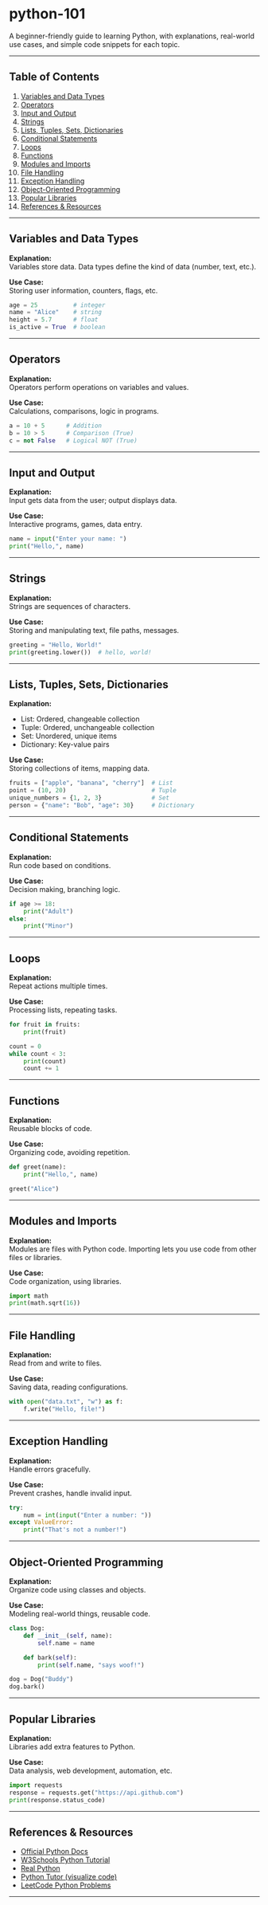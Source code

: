 # python-101

A beginner-friendly guide to learning Python, with explanations, real-world use cases, and simple code snippets for each topic.

---

## Table of Contents

1. [Variables and Data Types](#variables-and-data-types)
2. [Operators](#operators)
3. [Input and Output](#input-and-output)
4. [Strings](#strings)
5. [Lists, Tuples, Sets, Dictionaries](#lists-tuples-sets-dictionaries)
6. [Conditional Statements](#conditional-statements)
7. [Loops](#loops)
8. [Functions](#functions)
9. [Modules and Imports](#modules-and-imports)
10. [File Handling](#file-handling)
11. [Exception Handling](#exception-handling)
12. [Object-Oriented Programming](#object-oriented-programming)
13. [Popular Libraries](#popular-libraries)
14. [References & Resources](#references--resources)

---

## Variables and Data Types

**Explanation:**  
Variables store data. Data types define the kind of data (number, text, etc.).

**Use Case:**  
Storing user information, counters, flags, etc.

```python
age = 25          # integer
name = "Alice"    # string
height = 5.7      # float
is_active = True  # boolean
```

---

## Operators

**Explanation:**  
Operators perform operations on variables and values.

**Use Case:**  
Calculations, comparisons, logic in programs.

```python
a = 10 + 5      # Addition
b = 10 > 5      # Comparison (True)
c = not False   # Logical NOT (True)
```

---

## Input and Output

**Explanation:**  
Input gets data from the user; output displays data.

**Use Case:**  
Interactive programs, games, data entry.

```python
name = input("Enter your name: ")
print("Hello,", name)
```

---

## Strings

**Explanation:**  
Strings are sequences of characters.

**Use Case:**  
Storing and manipulating text, file paths, messages.

```python
greeting = "Hello, World!"
print(greeting.lower())  # hello, world!
```

---

## Lists, Tuples, Sets, Dictionaries

**Explanation:**  
- List: Ordered, changeable collection  
- Tuple: Ordered, unchangeable collection  
- Set: Unordered, unique items  
- Dictionary: Key-value pairs

**Use Case:**  
Storing collections of items, mapping data.

```python
fruits = ["apple", "banana", "cherry"]  # List
point = (10, 20)                        # Tuple
unique_numbers = {1, 2, 3}              # Set
person = {"name": "Bob", "age": 30}     # Dictionary
```

---

## Conditional Statements

**Explanation:**  
Run code based on conditions.

**Use Case:**  
Decision making, branching logic.

```python
if age >= 18:
    print("Adult")
else:
    print("Minor")
```

---

## Loops

**Explanation:**  
Repeat actions multiple times.

**Use Case:**  
Processing lists, repeating tasks.

```python
for fruit in fruits:
    print(fruit)

count = 0
while count < 3:
    print(count)
    count += 1
```

---

## Functions

**Explanation:**  
Reusable blocks of code.

**Use Case:**  
Organizing code, avoiding repetition.

```python
def greet(name):
    print("Hello,", name)

greet("Alice")
```

---

## Modules and Imports

**Explanation:**  
Modules are files with Python code. Importing lets you use code from other files or libraries.

**Use Case:**  
Code organization, using libraries.

```python
import math
print(math.sqrt(16))
```

---

## File Handling

**Explanation:**  
Read from and write to files.

**Use Case:**  
Saving data, reading configurations.

```python
with open("data.txt", "w") as f:
    f.write("Hello, file!")
```

---

## Exception Handling

**Explanation:**  
Handle errors gracefully.

**Use Case:**  
Prevent crashes, handle invalid input.

```python
try:
    num = int(input("Enter a number: "))
except ValueError:
    print("That's not a number!")
```

---

## Object-Oriented Programming

**Explanation:**  
Organize code using classes and objects.

**Use Case:**  
Modeling real-world things, reusable code.

```python
class Dog:
    def __init__(self, name):
        self.name = name

    def bark(self):
        print(self.name, "says woof!")

dog = Dog("Buddy")
dog.bark()
```

---

## Popular Libraries

**Explanation:**  
Libraries add extra features to Python.

**Use Case:**  
Data analysis, web development, automation, etc.

```python
import requests
response = requests.get("https://api.github.com")
print(response.status_code)
```

---

## References & Resources

- [Official Python Docs](https://docs.python.org/3/)
- [W3Schools Python Tutorial](https://www.w3schools.com/python/)
- [Real Python](https://realpython.com/)
- [Python Tutor (visualize code)](https://pythontutor.com/)
- [LeetCode Python Problems](https://leetcode.com/problemset/all/?difficulty=Easy&tags=python)

---

